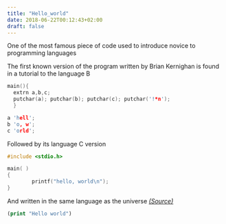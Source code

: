 ```yaml
---
title: "Hello_world"
date: 2018-06-22T00:12:43+02:00
draft: false
---
```


One of the most famous piece of code used to introduce novice to programming languages


The first known version of the program written by Brian Kernighan is found in a tutorial to the language B
```c
main(){
  extrn a,b,c;
  putchar(a); putchar(b); putchar(c); putchar('!*n');
  }

a 'hell';
b 'o, w';
c 'orld';
```
Followed by its language C version
```c
#include <stdio.h>

main( )
{
        printf("hello, world\n");
}
```
And written in the same language as the universe [*(Source)*](https://xkcd.com/224/)
```lisp
(print "Hello world")
```
